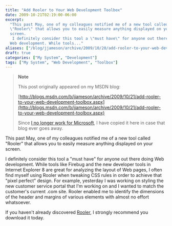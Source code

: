 ```yaml
---
title: "Add Rooler to Your Web Development Toolbox"
date: 2009-10-21T02:19:00-06:00
excerpt:
  "This past May, one of my colleagues notified me of a new tool called
  \"Rooler\" that allows you to easily measure anything displayed on your
  screen. 
   I definitely consider this tool a \"must have\" for anyone out there doing
  Web development. While tools..."
aliases: ["/blog/jjameson/archive/2009/10/20/add-rooler-to-your-web-development-toolbox.aspx", "/blog/jjameson/archive/2009/10/21/add-rooler-to-your-web-development-toolbox.aspx"]
draft: true
categories: ["My System", "Development"]
tags: ["My System", "Web Development", "Toolbox"]
---
```


> **Note**
>
> This post originally appeared on my MSDN blog:
>
> [http://blogs.msdn.com/b/jjameson/archive/2009/10/21/add-rooler-to-your-web-development-toolbox.aspx](http://blogs.msdn.com/b/jjameson/archive/2009/10/21/add-rooler-to-your-web-development-toolbox.aspx)
>
> Since
> [I no longer work for Microsoft](/blog/jjameson/2011/09/02/last-day-with-microsoft),
> I have copied it here in case that blog ever goes away.

This past May, one of my colleagues notified me of a new tool called "Rooler"
that allows you to easily measure anything displayed on your screen.

I definitely consider this tool a "must have" for anyone out there doing Web
development. While tools like Firebug and the new developer tools in Internet
Explorer 8 are great for analyzing the layout of Web pages, I often find myself
using Rooler when tweaking CSS rules in order to achieve that "pixel perfect"
design. For example, yesterday I was working on styling the new customer service
portal that I'm working on and I wanted to match the customer's current .com
site. Rooler enabled me to identify the dimensions of the header and margins of
various elements with almost no effort whatsoever.

If you haven't already discovered [Rooler](http://blois.us/Rooler/), I strongly
recommend you download it today.

